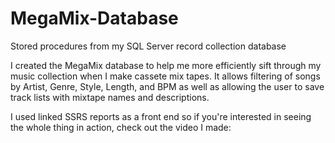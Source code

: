 # MegaMix-Database
Stored procedures from my SQL Server record collection database 

I created the MegaMix database to help me more efficiently sift through my music collection when I make cassete mix tapes. It allows filtering of songs by Artist, Genre, Style, Length, and BPM as well as allowing the user to save track lists with mixtape names and descriptions.

I used linked SSRS reports as a front end so if you're interested in seeing the whole thing in action, check out the video I made:
